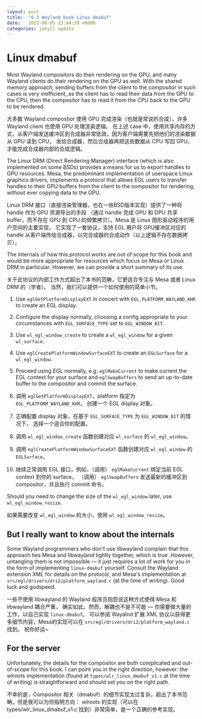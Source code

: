 ```yaml
---
layout: post
title:  "6.3 Wayland book Linux dmabuf"
date:   2022-08-05 13:44:29 +0800
categories: jekyll update
---
```

# Linux dmabuf

<!-- TODO: Move me to an appendix -->

Most Wayland compositors do their rendering on the GPU, and many Wayland clients
do their rendering on the GPU as well. With the shared memory approach, sending
buffers from the client to the compositor in such cases is very inefficient, as
the client has to read their data from the GPU to the CPU, then the compositor
has to read it from the CPU back to the GPU to be rendered.

大多数 Wayland compostior 使用 GPU 完成渲染（也就是常说的合成），许多 Wayland client 也使用 GPU 处理渲染逻辑。
在上述 case 中，使用共享内存的方式，从客户端发送缓冲区到合成器非常低效，因为客户端需要先把他们的渲染数据从 GPU 读到 CPU，
发给合成器，然后合成器再把这些数据从 CPU 写回 GPU，才能完成合成器内部的合成逻辑。

The Linux DRM (Direct Rendering Manager) interface (which is also implemented on
some BSDs) provides a means for us to export handles to GPU resources. Mesa, the
predominant implementation of userspace Linux graphics drivers, implements a
protocol that allows EGL users to transfer handles to their GPU buffers from the
client to the compositor for rendering, without ever copying data to the GPU.

Linux DRM 接口（直接渲染管理器，也在一些BSD版本实现）提供了一种将 handle 作为 GPU 资源导出的手段
（通过 handle 完成 GPU 和 DPU 共享buffer，而不存在 GPU 到 CPU 的频繁拷贝）。Mesa 是 Linux 图形驱动程序的用户空间的主要实现，
它实现了一套协议，支持 EGL 用户将 GPU缓冲区对应的 handle 从客户端传给合成器，以完合成器的合成动作（以上逻辑不存在数据拷贝）。

The internals of how this protocol works are out of scope for this book and
would be more appropriate for resources which focus on Mesa or Linux DRM in
particular. However, we can provide a short summary of its use.

关于此协议的内部工作方式超出了本书的范畴，它更适合专注与 Mesa 或者 Linux DRM 的（学者）。
当然，我们可以提供一个如何使用的简单小节。



1. Use `eglGetPlatformDisplayEXT` in concert with `EGL_PLATFORM_WAYLAND_KHR` to
   create an EGL display.
2. Configure the display normally, choosing a config appropriate to your
   circumstances with `EGL_SURFACE_TYPE` set to `EGL_WINDOW_BIT`.
3. Use `wl_egl_window_create` to create a `wl_egl_window` for a given
   `wl_surface`.
4. Use `eglCreatePlatformWindowSurfaceEXT` to create an `EGLSurface` for a
   `wl_egl_window`.
5. Proceed using EGL normally, e.g. `eglMakeCurrent` to make current the EGL
   context for your surface and `eglSwapBuffers` to send an up-to-date buffer to
   the compositor and commit the surface.
   
1. 调用 `eglGetPlatformDisplayEXT`，platform 指定为 `EGL_PLATFORM_WAYLAND_KHR`，
创建一个 EGL display 对象。
2. 正确配置 display 对象，在基于 `EGL_SURFACE_TYPE` 为 `EGL_WINDOW_BIT` 的情况下，
选择一个适合你的配置。
3. 调用 `wl_egl_window_create` 函数创建对应 `wl_surface` 的 `wl_egl_window`。
4. 调用 `eglCreatePlatformWindowSurfaceEXT` 函数创建对应 `wl_egl_window` 的 `EGLSurface`。
5. 继续正常调用 EGL 接口，例如，（调用） `eglMakeCurrent` 绑定当前 EGL context 到你的 surface，
（调用） `eglSwapBuffers` 发送最新的缓冲区到 compositor，并且执行 commit 命令。

Should you need to change the size of the `wl_egl_window` later, use
`wl_egl_window_resize`.

如果需要改变 `wl_egl_window` 的大小，使用 `wl_egl_window_resize`。

## But I really want to know about the internals

Some Wayland programmers who don't use libwayland complain that this approach
ties Mesa and libwayland tightly together, which is true. However, untangling
them is not impossible &mdash; it just requires a lot of work for you in the 
form of implementing `linux-dmabuf` yourself. Consult the Wayland extension XML
for details on the protocol, and Mesa's implementation at
`src/egl/drivers/dri2/platform_wayland.c` (at the time of writing). Good luck
and godspeed.

一些不使用 libwayland 的 Wayland 程序员抱怨说这种方式使得 Mesa 和 libwayland 耦合严重，
确实如此。然而，解耦也不是不可能 &mdash; 你需要做大量的工作，以自己实现 `linux-dmabuf`。
可以参阅 Wayalnd 扩展 XML 协议以获得更多细节内容，Mesa的实现可以在 `src/egl/drivers/dri2/platform_wayland.c` 找到。
祝你好运~


## For the server

Unfortunately, the details for the compositor are both complicated and
out-of-scope for this book. I can point you in the right direction, however:
the wlroots implementation (found at `types/wlr_linux_dmabuf_v1.c` at the time
of writing) is straightforward and should set you on the right path.

不幸的是，Compositor 相关（dmabuf）的细节实现太过复杂，超出了本书范畴。但是我可以为你指明方向：
wlroots 的实现（可以在 types/wlr_linux_dmabuf_v1.c 找到）非常简单，是一个正确的参考实现。

